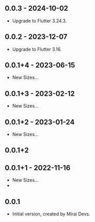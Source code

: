 ## 0.0.3 - 2024-10-02

- Upgrade to Flutter 3.24.3.

## 0.0.2 - 2023-12-07

- Upgrade to Flutter 3.16.

## 0.0.1+4 - 2023-06-15

- New Sizes...

## 0.0.1+3 - 2023-02-12

- New Sizes...

## 0.0.1+2 - 2023-01-24

- New Sizes...

## 0.0.1+2

## 0.0.1+1 - 2022-11-16

- New Sizes...
-

## 0.0.1

- Initial version, created by Mirai Devs.
